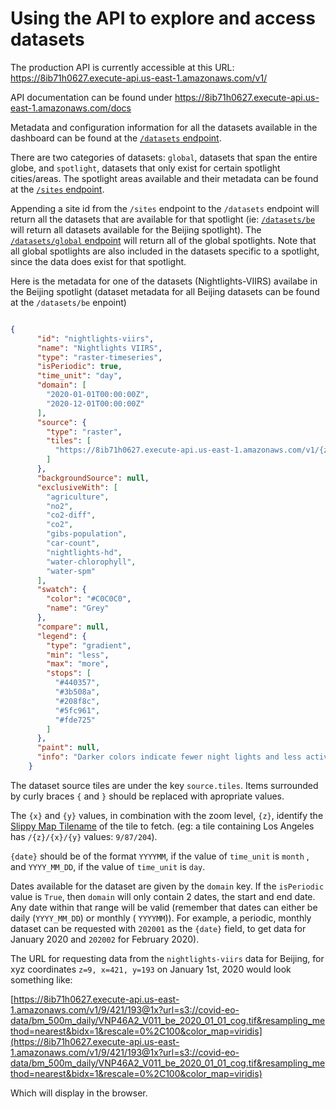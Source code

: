 # Using the API to explore and access datasets

The production API is currently accessible at this URL: https://8ib71h0627.execute-api.us-east-1.amazonaws.com/v1/

API documentation can be found under https://8ib71h0627.execute-api.us-east-1.amazonaws.com/docs 

Metadata and configuration information for all the datasets available in the dashboard can be found at the [`/datasets` endpoint](https://8ib71h0627.execute-api.us-east-1.amazonaws.com/v1/datasets). 

There are two categories of datasets: `global`, datasets that span the entire globe, and `spotlight`, datasets that only exist for certain spotlight cities/areas. The spotlight areas available and their metadata can be found at the [`/sites` endpoint](https://8ib71h0627.execute-api.us-east-1.amazonaws.com/v1/sites). 

Appending a site id from the `/sites` endpoint to the `/datasets` endpoint will return all the datasets that are available for that spotlight (ie: [`/datasets/be`](https://8ib71h0627.execute-api.us-east-1.amazonaws.com/v1/) will return all datasets available for the Beijing spotlight). The [`/datasets/global` endpoint](https://8ib71h0627.execute-api.us-east-1.amazonaws.com/v1/datasets/global) will return all of the global spotlights. Note that all global spotlights are also included in the datasets specific to a spotlight, since the data does exist for that spotlight. 

Here is the metadata for one of the datasets (Nightlights-VIIRS) availabe in the Beijing spotlight (dataset metadata for all Beijing datasets can be found at the `/datasets/be` enpoint)

```json

{
      "id": "nightlights-viirs",
      "name": "Nightlights VIIRS",
      "type": "raster-timeseries",
      "isPeriodic": true,
      "time_unit": "day",
      "domain": [
        "2020-01-01T00:00:00Z",
        "2020-12-01T00:00:00Z"
      ],
      "source": {
        "type": "raster",
        "tiles": [
          "https://8ib71h0627.execute-api.us-east-1.amazonaws.com/v1/{z}/{x}/{y}@1x?url=s3://covid-eo-data/bm_500m_daily/VNP46A2_V011_be_{date}_cog.tif&resampling_method=nearest&bidx=1&rescale=0%2C100&color_map=viridis"
        ]
      },
      "backgroundSource": null,
      "exclusiveWith": [
        "agriculture",
        "no2",
        "co2-diff",
        "co2",
        "gibs-population",
        "car-count",
        "nightlights-hd",
        "water-chlorophyll",
        "water-spm"
      ],
      "swatch": {
        "color": "#C0C0C0",
        "name": "Grey"
      },
      "compare": null,
      "legend": {
        "type": "gradient",
        "min": "less",
        "max": "more",
        "stops": [
          "#440357",
          "#3b508a",
          "#208f8c",
          "#5fc961",
          "#fde725"
        ]
      },
      "paint": null,
      "info": "Darker colors indicate fewer night lights and less activity. Lighter colors indicate more night lights and more activity. Check out the HD dataset to see a light-corrected version of this dataset."
    }
```
The dataset source tiles are under the key `source.tiles`. Items surrounded by curly braces `{` and `}` should be replaced with apropriate values. 

The `{x}` and `{y}` values, in combination with the zoom level, `{z}`, identify the [Slippy Map Tilename](https://wiki.openstreetmap.org/wiki/Slippy_map_tilenames) of the tile to fetch. (eg: a tile containing Los Angeles has `/{z}/{x}/{y}` values: `9/87/204`).  

`{date}` should be of the format `YYYYMM`, if the value of `time_unit` is `month` , and `YYYY_MM_DD`, if the value of `time_unit` is `day`. 

Dates available for the dataset are given by the `domain` key. If the `isPeriodic` value is `True`, then `domain` will only contain 2 dates, the start and end date. Any date within that range will be valid (remember that dates can either be daily (`YYYY_MM_DD`) or monthly ( `YYYYMM`)). For example, a periodic, monthly dataset can be requested with `202001` as the `{date}` field, to get data for January 2020 and `202002` for February 2020). 

The URL for requesting data from the `nightlights-viirs` data for Beijing, for xyz coordinates `z=9, x=421, y=193` on January 1st, 2020 would look something like: 

[https://8ib71h0627.execute-api.us-east-1.amazonaws.com/v1/9/421/193@1x?url=s3://covid-eo-data/bm_500m_daily/VNP46A2_V011_be_2020_01_01_cog.tif&resampling_method=nearest&bidx=1&rescale=0%2C100&color_map=viridis](https://8ib71h0627.execute-api.us-east-1.amazonaws.com/v1/9/421/193@1x?url=s3://covid-eo-data/bm_500m_daily/VNP46A2_V011_be_2020_01_01_cog.tif&resampling_method=nearest&bidx=1&rescale=0%2C100&color_map=viridis)

Which will display in the browser.
